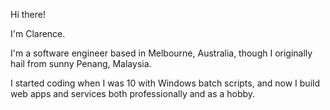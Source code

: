 Hi there!

I'm Clarence.

I'm a software engineer based in Melbourne, Australia, though I originally hail from sunny Penang, Malaysia.

I started coding when I was 10 with Windows batch scripts, and now I build web apps and services both professionally and as a hobby.